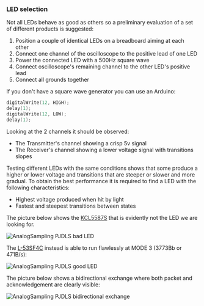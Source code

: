 
### LED selection
Not all LEDs behave as good as others so a preliminary evaluation of a set of different products is suggested:

1. Position a couple of identical LEDs on a breadboard aiming at each other
2. Connect one channel of the oscilloscope to the positive lead of one LED
3. Power the connected LED with a 500Hz square wave
4. Connect oscilloscope's remaining channel to the other LED's positive lead
5. Connect all grounds together

If you don't have a square wave generator you can use an Arduino:
```cpp
digitalWrite(12, HIGH);
delay(1);
digitalWrite(12, LOW);
delay(1);
```

Looking at the 2 channels it should be observed:

- The Transmitter's channel showing a crisp 5v signal
- The Receiver's channel showing a lower voltage signal with transitions slopes

Testing different LEDs with the same conditions shows that some produce a higher or lower voltage and transitions that are steeper or slower and more gradual. To obtain the best performance it is required to find a LED with the following characteristics:
- Highest voltage produced when hit by light
- Fastest and steepest transitions between states

The picture below shows the [KCL5587S](https://datasheet.octopart.com/KCL5587S-Kodenshi-datasheet-62058055.pdf) that is evidently not the LED we are looking for.

![AnalogSampling PJDLS bad LED](images/AnalogSampling_PJDLS_Bad_LED.jpg)

The [L-53SF4C](https://www.rapidonline.com/pdf/55-9204_v1.pdf) instead is able to run flawlessly at MODE 3 (3773Bb or 471B/s):

![AnalogSampling PJDLS good LED](images/AnalogSampling_PJDLS_Good_LED.jpg)

The picture below shows a bidirectional exchange where both packet and acknowledgement are clearly visible:

![AnalogSampling PJDLS bidirectional exchange](images/AnalogSampling_PJDLS_LED_Transceiver.jpg)
